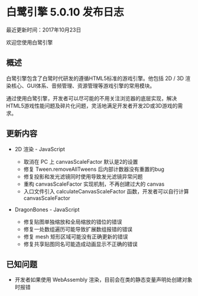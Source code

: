 白鹭引擎 5.0.10 发布日志
===============================

最近更新时间：2017年10月23日


欢迎您使用白鹭引擎

## 概述

白鹭引擎包含了白鹭时代研发的遵循HTML5标准的游戏引擎。他包括 2D / 3D 渲染核心、GUI体系、音频管理、资源管理等游戏引擎的常用模块。

通过使用白鹭引擎，开发者可以尽可能的不用关注浏览器的底层实现，解决HTML5游戏性能问题及碎片化问题，灵活地满足开发者开发2D或3D游戏的需求。

## 更新内容

* 2D 渲染 - JavaScript
    * 取消在 PC 上 canvasScaleFactor 默认是2的设置
    * 修复 Tween.removeAllTweens 后内部计数器没有重置的bug
    * 修复投影和发光滤镜同时使用导致发光滤镜异常问题
    * 重构 canvasScaleFactor 实现机制，不再创建过大的 canvas
    * 入口文件引入 calculateCanvasScaleFactor 函数，开发者可以自行计算 canvasScaleFactor

* DragonBones - JavaScript
    * 修复贴图单独缩放和全局缩放的错位的错误
    * 修复一处数组遍历可能导致扩展数组报错的错误
    * 修复 mesh 矩形区域可能没有正确更新的错误
    * 修复共享贴图同名可能造成动画显示不正确的错误

## 已知问题

* 开发者如果使用 WebAssembly 渲染，目前会在类的静态变量声明处创建对象时报错